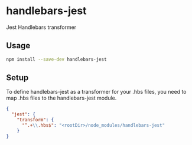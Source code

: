 # handlebars-jest

Jest Handlebars transformer

## Usage

```bash
npm install --save-dev handlebars-jest
```

## Setup

To define handlebars-jest as a transformer for your .hbs files, you need to map .hbs files to the handlebars-jest module.

```json
{
  "jest": {
    "transform": {
      "^.+\\.hbs$": "<rootDir>/node_modules/handlebars-jest"
    }
}
```
